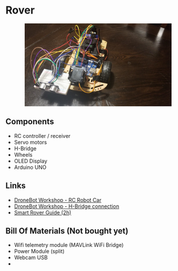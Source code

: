 # Rover

<img src="./assets/rover.jpg" alt="Rover (Stage 1)" style="width:400px; display:block; margin-left:auto; margin-right:auto;"/>

## Components
* RC controller / receiver
* Servo motors
* H-Bridge
* Wheels
* OLED Display
* Arduino UNO

## Links
* [DroneBot Workshop - RC Robot Car](https://www.youtube.com/watch?v=BACBNgaCnJU)
* [DroneBot Workshop - H-Bridge connection](https://dronebotworkshop.com/dc-motors-l298n-h-bridge/)
* [Smart Rover Guide (2h)](https://www.youtube.com/watch?v=paPXfGOhqfo)

## Bill Of Materials (Not bought yet)
* Wifi telemetry module (MAVLink WiFi Bridge)
* Power Module (split)
* Webcam USB
*  